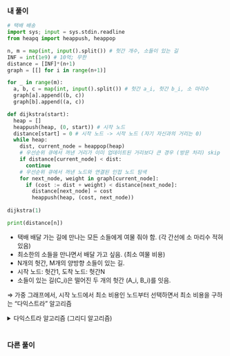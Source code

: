 
### 내 풀이

```python
# 택배 배송
import sys; input = sys.stdin.readline
from heapq import heappush, heappop

n, m = map(int, input().split()) # 헛간 개수, 소들이 있는 길
INF = int(1e9) # 10억; 무한
distance = [INF]*(n+1)
graph = [[] for i in range(n+1)]

for _ in range(m):
  a, b, c = map(int, input().split()) # 헛간 a_i, 헛간 b_i, 소 마리수
  graph[a].append((b, c))
  graph[b].append((a, c))

def dijkstra(start):
  heap = []
  heappush(heap, (0, start)) # 시작 노드
  distance[start] = 0 # 시작 노드 -> 시작 노드 (자기 자신과의 거리는 0)
  while heap:
    dist, current_node = heappop(heap)
    # 우선순위 큐에서 꺼낸 거리가 이미 업데이트된 거리보다 큰 경우 (방문 처리) skip
    if distance[current_node] < dist:
      continue
    # 우선순위 큐에서 꺼낸 노드와 연결된 인접 노드 탐색
    for next_node, weight in graph[current_node]:
      if (cost := dist + weight) < distance[next_node]:
        distance[next_node] = cost
        heappush(heap, (cost, next_node))
        
dijkstra(1)

print(distance[n])
```

- 택배 배달 가는 길에 만나는 모든 소들에게 여물 줘야 함. 
(각 간선에 소 마리수 적혀 있음)
- 최소한의 소들을 만나면서 배달 가고 싶음. (최소 여물 비용)
- N개의 헛간, M개의 양방향 소들이 있는 길.
- 시작 노드: 헛간1, 도착 노드: 헛간N
- 소들이 있는 길(C_i)은 떨어진 두 개의 헛간 (A_i, B_i)를 잇음.

⇒ 가중 그래프에서, 시작 노드에서 최소 비용인 노드부터 선택하면서 최소 비용을 구하는 “다익스트라” 알고리즘

<details>
<summary>
다익스트라 알고리즘 (그리디 알고리즘)
</summary>

<img src="https://github.com/NewRecsys/Algorithm-Python/assets/88659167/c19abd2e-f0f8-4dee-a48f-31215ec36ec6">

경로 계산 종류

1. **One-to-One** : 한 노드에서 다른 특정 노드까지의 최단 경로
2. ✔️ **One-to-All** : 한 노드에서 다른 모든 노드들까지의 최단 경로
3. **All-to-All** : 모든 노드들에서 모든 노드들까지의 최단 경로
- **(One-to-All)** 특정한 하나의 출발 노드에서, 다른 모든 노드들까의 최단 경로를 구하는 알고리즘
- 모든 링크의 가중치는 양의 값이어야 함. (음의 값은 X); 임의의 노드에서 인접 노드까지의 최단 거리는 이미 계산되었다고 가정함.
- BFS에서는 queue에 넣은 순서대로 경로 탐색하는 반면, 다익스트라는 queue에 넣은 순서와 상관없이, 가중치가 작은 것부터 먼저 탐색함.
- 최소 힙 (heapq)  사용함. (우선 순위에 따라 꺼낼 수 있는 자료구조)
    1. 출발 노드를 정하고, 최단 거리 테이블를 초기화함.
    2. 방문하지 않은 인접 노드들 중 최단 거리가 가장 짧 노드를 선택함.
    3. 해당 노드를 거쳐 다른 노드로 가는 거리를 계산해, 최단 거리 테이블를 업데이함.
    4. 3~4 과정 반복함.

- [**가중 그래프에서 최단 경로 찾기**](https://wikidocs.net/196547)

</details>

<br>

### 다른 풀이

```python

```
